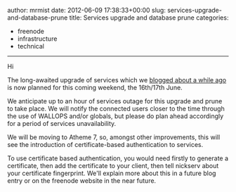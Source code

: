 author: mrmist
date: 2012-06-09 17:38:33+00:00
slug: services-upgrade-and-database-prune
title: Services upgrade and database prune
categories:
- freenode
- infrastructure
- technical
---

Hi

The long-awaited upgrade of services which we [blogged about a while ago](http://blog.freenode.net/2012/04/database-prune/) is now planned for this coming weekend, the 16th/17th June. 



We anticipate up to an hour of services outage for this upgrade and prune to take place. We will notify the connected users closer to the time through the use of WALLOPS and/or globals, but please do plan ahead accordingly for a period of services unavailability. 



We will be moving to Atheme 7, so, amongst other improvements, this will see the introduction of certificate-based authentication to services.  



To use certificate based authentication, you would need firstly to generate a certificate, then add the certificate to your client, then tell nickserv about your certificate fingerprint.  We'll explain more about this in a future blog entry or on the freenode website in the near future.
